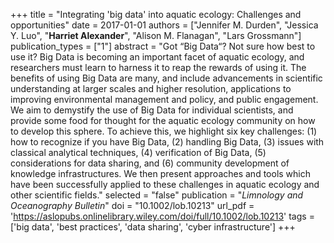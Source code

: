 +++
title = "Integrating 'big data' into aquatic ecology: Challenges and opportunities"
date = 2017-01-01
authors = ["Jennifer M. Durden", "Jessica Y. Luo", "**Harriet Alexander**", "Alison M. Flanagan", "Lars Grossmann"]
publication_types = ["1"]
abstract = "Got “Big Data“? Not sure how best to use it? Big Data is becoming an important facet of aquatic ecology, and researchers must learn to harness it to reap the rewards of using it. The benefits of using Big Data are many, and include advancements in scientific understanding at larger scales and higher resolution, applications to improving environmental management and policy, and public engagement. We aim to demystify the use of Big Data for individual scientists, and provide some food for thought for the aquatic ecology community on how to develop this sphere. To achieve this, we highlight six key challenges: (1) how to recognize if you have Big Data, (2) handling Big Data, (3) issues with classical analytical techniques, (4) verification of Big Data, (5) considerations for data sharing, and (6) community development of knowledge infrastructures. We then present approaches and tools which have been successfully applied to these challenges in aquatic ecology and other scientific fields."
selected = "false"
publication = "*Limnology and Oceanography Bulletin*"
doi = "10.1002/lob.10213"
url_pdf = 'https://aslopubs.onlinelibrary.wiley.com/doi/full/10.1002/lob.10213'
tags = ['big data', 'best practices', 'data sharing', 'cyber infrastructure']
+++
